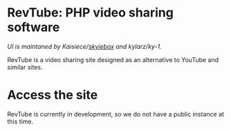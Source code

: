 # RevTube: PHP video sharing software

*UI is maintaned by Kaisiece/[skyiebox](https://github.com/skyiebox) and kylarz/ky-1.*

RevTube is a video <!--(with audio uploading a feature that was going to be added)--> sharing site designed as an alternative to YouTube and similar sites.
# Access the site 
<!--You can access RevTube at https://rev.yoretude.com.-->
<!--~~For the upcoming "Redux" layout, the link is: https://redst0ne.xyz/vistatuberedux~~ (Redux is cancelled)
For the current "skeuo" layout, the link is https://rev.yoretude.com.
-->
RevTube is currently in development, so we do not have a public instance at this time.
<!--# Changelog (only shows latest major update)
## January 12, 2024
The RevTube branding has been restored. (Also it's been a little over 2 years since this project started so that's neat, I guess.)

*To see every update, view the full [changelog](https://github.com/ars0nstudios/revtube/blob/semi-2013/changelog.md).*-->